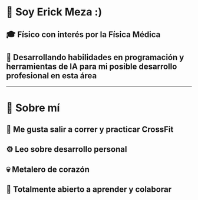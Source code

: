 # 👋 Soy Erick Meza :)

## 🎓 Físico con interés por la Física Médica
## 🧠 Desarrollando habilidades en programación y herramientas de IA para mi posible desarrollo profesional en esta área

-----

# 🚀 Sobre mí

## 🌱 Me gusta salir a correr y practicar CrossFit
## ⚙️ Leo sobre desarrollo personal
## 💀 Metalero de corazón
## 💬 Totalmente abierto a aprender y colaborar 
